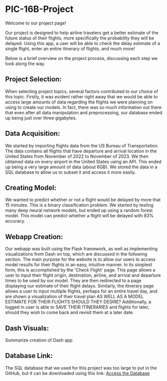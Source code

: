 # PIC-16B-Project

Welcome to our project page!

Our project is designed to help airline travelers get a better estimate of the future status of their flights, more specifically the probability they will be delayed. Using this app, a user will be able to check the delay estimate of a single flight, enter an entire itinerary of flights, and much more!

Below is a brief overview on the project process, discussing each step we took along the way.

## Project Selection:

When selecting project topics, several factors contributed to our choice of this topic. Firstly, it was evident rather right away that we would be able to access large amounts of data regarding the flights we were planning on using to create our models. In fact, there was so much information out there that even after all data manipulation and preprocessing, our database ended up being just over three gigabytes.

## Data Acquisition:

We started by importing flights data from the US Bureau of Transportation. The data contains all flights that have departure and arrival location in the United States from November of 2022 to November of 2023. We then obtained data on every airport in the United States using an API. This ended up being a very large amount of data (about 6GB). We stored the data in a SQL database to allow us to subset it and access it more easily.

## Creating Model:

We wanted to predict whether or not a flight would be delayed by more that 15 minutes. This is a binary classification problem. We started by testing many deep neural network models, but ended up using a random forest model. This model can predict whether a flight will be delayed with 83% accuracy.

## Webapp Creation:

Our webapp was built using the Flask framework, as well as implementing visualizations from Dash on top, which are discussed in the following section. The main purpose for the website is to allow our users to access model results for their flights in an easy, intuitive manner. In its simplest form, this is accomplished by the 'Check Flight' page. This page allows a user to input their flight origin, destination, airline, and arrival and departure times to be used by our model. They are then redirected to a page displaying our estimate of their flight delays. Similarly, the itinerary page allows a user to input multiple flights, perhaps for an entire travel day, and are shown a visualization of their travel plan AS WELL AS A MODEL ESTIMATE FOR THEIR FLIGHTS SHOULD THEY DESIRE? Additionally, a logged in user is able to SAVE THEIR ITINERARIES and flights for later, should they wish to come back and revisit them at a later date.

## Dash Visuals:

Summarize creation of Dash app

## Database Link:

The SQL database that we used for this project was too large to put in the GitHub, but it can be downloaded using this link:
[Access the Database](https://flightdata16b.s3.us-west-1.amazonaws.com/flight_data.db)
